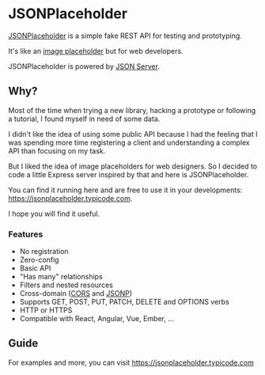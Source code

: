 # JSONPlaceholder

[JSONPlaceholder](https://jsonplaceholder.typicode.com) is a simple fake REST API for testing and prototyping.

It's like an [image placeholder](http://placehold.it/) but for web developers.

JSONPlaceholder is powered by [JSON Server](https://github.com/typicode/json-server).

## Why?

Most of the time when trying a new library, hacking a prototype or following a tutorial, I found myself in need of some data.

I didn't like the idea of using some public API because I had the feeling that I was spending more time registering a client and understanding a complex API than focusing on my task.

But I liked the idea of image placeholders for web designers. So I decided to code a little Express server inspired by that and here is JSONPlaceholder.

You can find it running here and are free to use it in your developments: https://jsonplaceholder.typicode.com. 

I hope you will find it useful.

### Features

* No registration
* Zero-config
* Basic API
* "Has many" relationships
* Filters and nested resources
* Cross-domain ([CORS](http://en.wikipedia.org/wiki/Cross-origin_resource_sharing) and [JSONP](http://en.wikipedia.org/wiki/JSONP))
* Supports GET, POST, PUT, PATCH, DELETE and OPTIONS verbs
* HTTP or HTTPS
* Compatible with React, Angular, Vue, Ember, ...

## Guide

For examples and more, you can visit https://jsonplaceholder.typicode.com
